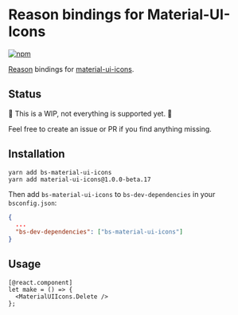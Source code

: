 # Reason bindings for Material-UI-Icons

[![npm](https://img.shields.io/npm/v/bs-material-ui-icons.svg)](https://www.npmjs.com/package/bs-material-ui-icons)

[Reason](https://reasonml.github.io/) bindings for [material-ui-icons](https://github.com/callemall/material-ui).

## Status

🚧 This is a WIP, not everything is supported yet. 🚧

Feel free to create an issue or PR if you find anything missing.

## Installation

```
yarn add bs-material-ui-icons
yarn add material-ui-icons@1.0.0-beta.17
```

Then add `bs-material-ui-icons` to `bs-dev-dependencies` in your `bsconfig.json`:

```json
{
  ...
  "bs-dev-dependencies": ["bs-material-ui-icons"]
}
```

## Usage

```reason
[@react.component]
let make = () => {
  <MaterialUIIcons.Delete />
};
```
